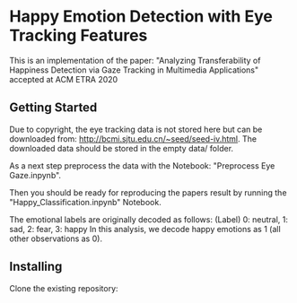 # Happy Emotion Detection with Eye Tracking Features 

This is an implementation of the paper: "Analyzing Transferability of Happiness Detection via Gaze Tracking in Multimedia Applications" 
accepted at ACM ETRA 2020

## Getting Started
Due to copyright, the eye tracking data is not stored here but can be downloaded from: http://bcmi.sjtu.edu.cn/~seed/seed-iv.html. The downloaded data should be stored in the empty data/ folder.

As a next step preprocess the data with the Notebook: "Preprocess Eye Gaze.inpynb". 

Then you should be ready for reproducing the papers result by running the "Happy_Classification.inpynb" Notebook.

The emotional labels are originally decoded as follows:
(Label) 0: neutral, 1: sad, 2: fear, 3: happy
In this analysis, we decode happy emotions as 1 (all other observations as 0).


## Installing
Clone the existing repository:
```git clone https://github.com/davebeght/happypredictioneyetracking

 
